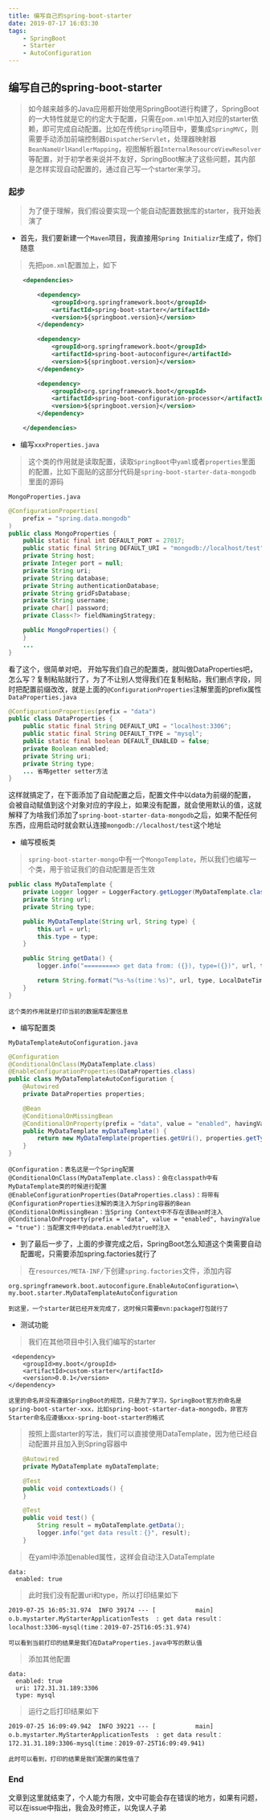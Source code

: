 ```yaml
---
title: 编写自己的spring-boot-starter
date: 2019-07-17 16:03:30
tags: 
    - SpringBoot
    - Starter
    - AutoConfiguration
---
```

## 编写自己的spring-boot-starter

> 如今越来越多的Java应用都开始使用SpringBoot进行构建了，SpringBoot的一大特性就是它的约定大于配置，只需在`pom.xml`中加入对应的starter依赖，即可完成自动配置。比如在传统`Spring`项目中，要集成`SpringMVC`，则需要手动添加前端控制器`DispatcherServlet`，处理器映射器`BeanNameUrlHandlerMapping`，视图解析器`InternalResourceViewResolver`等配置，对于初学者来说并不友好，SpringBoot解决了这些问题，其内部是怎样实现自动配置的，通过自己写一个starter来学习。

### 起步
> 为了便于理解，我们假设要实现一个能自动配置数据库的starter，我开始表演了

- 首先，我们要新建一个`Maven`项目，我直接用`Spring Initializr`生成了，你们随意
> 先把`pom.xml`配置加上，如下

```xml
    <dependencies>

        <dependency>
            <groupId>org.springframework.boot</groupId>
            <artifactId>spring-boot-starter</artifactId>
            <version>${springboot.version}</version>
        </dependency>

        <dependency>
            <groupId>org.springframework.boot</groupId>
            <artifactId>spring-boot-autoconfigure</artifactId>
            <version>${springboot.version}</version>
        </dependency>

        <dependency>
            <groupId>org.springframework.boot</groupId>
            <artifactId>spring-boot-configuration-processor</artifactId>
            <version>${springboot.version}</version>
        </dependency>

    </dependencies>
```

- 编写`xxxProperties.java`
> 这个类的作用就是读取配置，读取`SpringBoot`中`yaml`或者`properties`里面的配置，比如下面贴的这部分代码是`spring-boot-starter-data-mongodb`里面的源码

`MongoProperties.java`

```java
@ConfigurationProperties(
    prefix = "spring.data.mongodb"
)
public class MongoProperties {
    public static final int DEFAULT_PORT = 27017;
    public static final String DEFAULT_URI = "mongodb://localhost/test";
    private String host;
    private Integer port = null;
    private String uri;
    private String database;
    private String authenticationDatabase;
    private String gridFsDatabase;
    private String username;
    private char[] password;
    private Class<?> fieldNamingStrategy;

    public MongoProperties() {
    }
    ...
}

```

看了这个，很简单对吧， 开始写我们自己的配置类，就叫做DataProperties吧，怎么写？复制粘贴就行了，为了不让别人觉得我们在复制粘贴，我们删点字段，同时把配置前缀改改，就是上面的`@ConfigurationProperties`注解里面的prefix属性
`DataProperties.java`
```java
@ConfigurationProperties(prefix = "data")
public class DataProperties {
    public static final String DEFAULT_URI = "localhost:3306";
    public static final String DEFAULT_TYPE = "mysql";
    public static final boolean DEFAULT_ENABLED = false;
    private Boolean enabled;
    private String uri;
    private String type;
    ... 省略getter setter方法   
}
```
这样就搞定了，在下面添加了自动配置之后，配置文件中以data为前缀的配置，会被自动赋值到这个对象对应的字段上，如果没有配置，就会使用默认的值，这就解释了为啥我们添加了`spring-boot-starter-data-mongodb`之后，如果不配任何东西，应用启动时就会默认连接`mongodb://localhost/test`这个地址

- 编写模板类
> `spring-boot-starter-mongo`中有一个`MongoTemplate`，所以我们也编写一个类，用于验证我们的自动配置是否生效

```java
public class MyDataTemplate {
    private Logger logger = LoggerFactory.getLogger(MyDataTemplate.class);
    private String url;
    private String type;

    public MyDataTemplate(String url, String type) {
        this.url = url;
        this.type = type;
    }

    public String getData() {
        logger.info("=========> get data from: ({}), type=({})", url, type);

        return String.format("%s-%s(time：%s)", url, type, LocalDateTime.now());
    }
}
```
    这个类的作用就是打印当前的数据库配置信息

- 编写配置类

`MyDataTemplateAutoConfiguration.java`

```java
@Configuration
@ConditionalOnClass(MyDataTemplate.class)
@EnableConfigurationProperties(DataProperties.class)
public class MyDataTemplateAutoConfiguration {
    @Autowired
    private DataProperties properties;

    @Bean
    @ConditionalOnMissingBean
    @ConditionalOnProperty(prefix = "data", value = "enabled", havingValue = "true")
    public MyDataTemplate myDataTemplate() {
        return new MyDataTemplate(properties.getUri(), properties.getType());
    }
}
```
    @Configuration：表名这是一个Spring配置
    @ConditionalOnClass(MyDataTemplate.class)：会在classpath中有MyDataTemplate类的时候进行配置
    @EnableConfigurationProperties(DataProperties.class)：将带有@ConfigurationProperties注解的类注入为Spring容器的Bean
    @ConditionalOnMissingBean：当Spring Context中不存在该Bean时注入
    @ConditionalOnProperty(prefix = "data", value = "enabled", havingValue = "true")：当配置文件中的data.enabled为true时注入


- 到了最后一步了，上面的步骤完成之后，SpringBoot怎么知道这个类需要自动配置呢，只需要添加spring.factories就行了
> 在`resources/META-INF/`下创建`spring.factories`文件，添加内容

```
org.springframework.boot.autoconfigure.EnableAutoConfiguration=\
my.boot.starter.MyDataTemplateAutoConfiguration
```
    到这里，一个starter就已经开发完成了，这时候只需要mvn:package打包就行了
    
    
- 测试功能

> 我们在其他项目中引入我们编写的starter

```
 <dependency>
    <groupId>my.boot</groupId>
    <artifactId>custom-starter</artifactId>
    <version>0.0.1</version>
</dependency>
```
    这里的命名并没有遵循SpringBoot的规范，只是为了学习，SpringBoot官方的命名是spring-boot-starter-xxx，比如spring-boot-starter-data-mongodb，非官方Starter命名应遵循xxx-spring-boot-starter的格式

> 按照上面starter的写法，我们可以直接使用DataTemplate，因为他已经自动配置并且加入到Spring容器中

```java
    @Autowired
    private MyDataTemplate myDataTemplate;

    @Test
    public void contextLoads() {
    }

    @Test
    public void test() {
        String result = myDataTemplate.getData();
        logger.info("get data result：{}", result);
    }
```

> 在yaml中添加enabled属性，这样会自动注入DataTemplate

```
data:
  enabled: true
```

> 此时我们没有配置uri和type，所以打印结果如下

```
2019-07-25 16:05:31.974  INFO 39174 --- [           main] o.b.mystarter.MyStarterApplicationTests  : get data result：localhost:3306-mysql(time：2019-07-25T16:05:31.974)
```
    可以看到当前打印的结果是我们在DataProperties.java中写的默认值
    
> 添加其他配置

```
data:
  enabled: true
  uri: 172.31.31.189:3306
  type: mysql
```
> 运行之后打印结果如下

```
2019-07-25 16:09:49.942  INFO 39221 --- [           main] o.b.mystarter.MyStarterApplicationTests  : get data result：172.31.31.189:3306-mysql(time：2019-07-25T16:09:49.941)
```
    此时可以看到，打印的结果是我们配置的属性值了
    
### End
文章到这里就结束了，个人能力有限，文中可能会存在错误的地方，如果有问题，可以在issue中指出，我会及时修正，以免误人子弟
